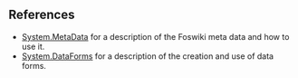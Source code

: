 ## References	

* [System.MetaData](https://[[HOST_SUBDOMAIN]]-80-[[KATACODA_HOST]].environments.katacoda.com/foswiki/System.MetaData) for a description of the Foswiki meta data and how to use it.
* [System.DataForms](https://[[HOST_SUBDOMAIN]]-80-[[KATACODA_HOST]].environments.katacoda.com/foswiki/System.DataForms) for a description of the creation and use of data forms.